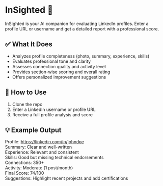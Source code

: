 # InSighted 👔

InSighted is your AI companion for evaluating LinkedIn profiles. Enter a profile URL or username and get a detailed report with a professional score.

## ✅ What It Does

- Analyzes profile completeness (photo, summary, experience, skills)  
- Evaluates professional tone and clarity  
- Assesses connection quality and activity level  
- Provides section-wise scoring and overall rating  
- Offers personalized improvement suggestions  

## 🔧 How to Use

1. Clone the repo  
2. Enter a LinkedIn username or profile URL  
3. Receive a full profile analysis and score  

## 💡 Example Output

Profile: https://linkedin.com/in/johndoe  
Summary: Clear and well-written  
Experience: Relevant and consistent  
Skills: Good but missing technical endorsements  
Connections: 350+  
Activity: Moderate (1 post/month)  
Final Score: 74/100  
Suggestions: Highlight recent projects and add certifications

